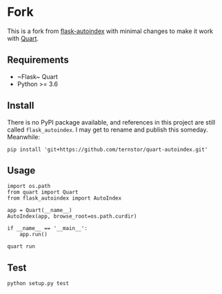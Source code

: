 # Fork

This is a fork from
[flask-autoindex](https://github.com/general03/flask-autoindex) 
with minimal changes to make it work with 
[Quart](https://quart.palletsprojects.com).

## Requirements

* ~Flask~ Quart
* Python >= 3.6

## Install

There is no PyPI package available, and references in this project
are still called `flask_autoindex`. I may get to rename and publish
this someday. Meanwhile:

```
pip install 'git+https://github.com/ternstor/quart-autoindex.git'
```

## Usage

```
import os.path
from quart import Quart
from flask_autoindex import AutoIndex

app = Quart(__name__)
AutoIndex(app, browse_root=os.path.curdir)

if __name__ == '__main__':
    app.run()
```

`quart run`

## Test

`python setup.py test`